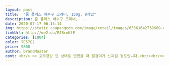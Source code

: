 ```yaml
---
layout: post 
title:  "줌 플러스 배수구 크리너, 150g, 8개입" 
description: 줌 플러스 배수구 크리너,  ..
date: 2020-07-17 06:15:14 
img: https://static.coupangcdn.com/image/retail/images/65361642738669-cea021bb-9785-4670-86e5-4856f679c132.jpg 
linkUrl: http://me2.do/FJBrnKlE 
categories: [1004] 
color: 7E57C2 
price: 9800 
author: brandMaster 
cont: <br/> >> 고무장갑 낀 상태로 만졌을 때 알갱이가 느껴질 정도입니다.<br/><br/>>> 그래도 때는 확실히 잘 빠지더군요.<br/><br/>>> 배수구 밖으로 넘칠 듯 넘치지 않게 거품이 올라오더군요.<br/><br/>>> 상자 패키지에 크리너 한 포는 더 들어갈 정도로 빈 공간이 있는데, 패키지 크기가 더 콤팩트해도 될 듯합니다.<br/><br/>>> 소량을 맨손으로 만졌을 때 묻어 나오는 것이 없었습니다.<br/><br/>>> 옆으로 뜯으니 크리너 알갱이가 튀어나와서 가위로 다시 잘랐습니다.<br/><br/>>> 크리너를 따르기 쉽게 한 귀퉁이만 자를 수 있는 이지컷이 있으면 사용이 더 편리할 것 같습니다.<br/><br/><br/> - 2시간 가만히 두니, 배수구 냄새는 확실히 잡힙니다.<br/><br/><br/> - 배수구 크리너 자체에서 냄새는 나지 않았습니다.<br/> 무향이라 좋았습니다.<br/><br/><br/> - 배수구 크리너 한 포에 이지컷 부분이 있으면 좋겠습니다.<br/><br/><br/> - 싱크대 배수구에 부어놓고 따뜻한 물 200ml를 부으니, 바로 자잘한 거품이 올라옵니다.<br/><br/><br/> - 씻어낼 때 한 번에 때가 벗겨지지 않아서 버리기 직전인 수세미로 가볍게 문질러서 닦아냈습니다.<br/><br/><br/> - 줌 플러스 배수구 크리너는 눈으로 볼 수 있는 크기의 자잘한 흰 알갱이입니다.<br/><br/><br/> - 한 포에 150g인 크리너가 4개씩 한 패키지에 깔끔하게 들어있습니다.<br/><br/>1.<br/> 제품 특징 ( 크기, 기능, 패키지 등 )<br/> 
---
```

 